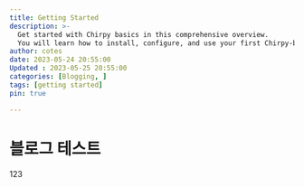 ```yaml
---
title: Getting Started
description: >-
  Get started with Chirpy basics in this comprehensive overview.
  You will learn how to install, configure, and use your first Chirpy-based website, as well as deploy it to a web server.
author: cotes
date: 2023-05-24 20:55:00 
Updated : 2023-05-25 20:55:00 
categories: [Blogging, ]
tags: [getting started]
pin: true

---
```




# 블로그 테스트

123
